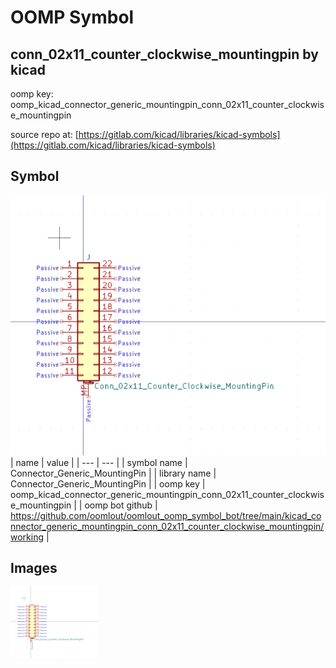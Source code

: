 # OOMP Symbol  
## conn_02x11_counter_clockwise_mountingpin  by kicad  
  
oomp key: oomp_kicad_connector_generic_mountingpin_conn_02x11_counter_clockwise_mountingpin  
  
source repo at: [https://gitlab.com/kicad/libraries/kicad-symbols](https://gitlab.com/kicad/libraries/kicad-symbols)  
## Symbol  
  
[![working.png](working_600.png)](working.png)  
| name | value | 
| --- | --- | 
| symbol name | Connector_Generic_MountingPin | 
| library name | Connector_Generic_MountingPin | 
| oomp key | oomp_kicad_connector_generic_mountingpin_conn_02x11_counter_clockwise_mountingpin | 
| oomp bot github | https://github.com/oomlout/oomlout_oomp_symbol_bot/tree/main/kicad_connector_generic_mountingpin_conn_02x11_counter_clockwise_mountingpin/working | 
## Images  
  
[![working.png](working_140.png)](working.png)  
